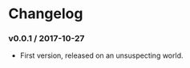Changelog
=========

### v0.0.1 / 2017-10-27

  - First version, released on an unsuspecting world.
